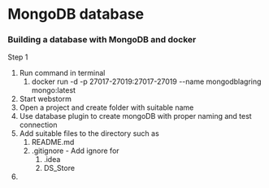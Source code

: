 # MongoDB database

### Building a database with MongoDB and docker

Step 1
1. Run command in terminal 
   1. docker run -d -p 27017-27019:27017-27019 --name mongodblagring mongo:latest
2. Start webstorm
3. Open a project and create folder with suitable name
4. Use database plugin to create mongoDB with proper naming and test connection
5. Add suitable files to the directory such as
   1. README.md
   2. .gitignore - Add ignore for
      1. .idea
      2. DS_Store
6. 